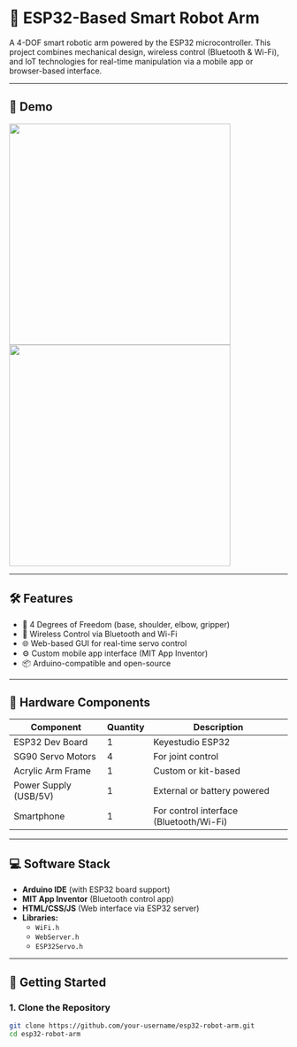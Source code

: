 # 🤖 ESP32-Based Smart Robot Arm

A 4-DOF smart robotic arm powered by the ESP32 microcontroller. This project combines mechanical design, wireless control (Bluetooth & Wi-Fi), and IoT technologies for real-time manipulation via a mobile app or browser-based interface.

---

## 📸 Demo

<img src="images/full_setup.jpg" width="400"/> <img src="images/mobile_control.png" width="400"/>

---

## 🛠 Features

- 🔧 4 Degrees of Freedom (base, shoulder, elbow, gripper)
- 📱 Wireless Control via Bluetooth and Wi-Fi
- 🌐 Web-based GUI for real-time servo control
- ⚙️ Custom mobile app interface (MIT App Inventor)
- 📦 Arduino-compatible and open-source

---

## 🧰 Hardware Components

| Component             | Quantity | Description                            |
|-----------------------|----------|----------------------------------------|
| ESP32 Dev Board       | 1        | Keyestudio ESP32                        |
| SG90 Servo Motors     | 4        | For joint control                      |
| Acrylic Arm Frame     | 1        | Custom or kit-based                     |
| Power Supply (USB/5V) | 1        | External or battery powered            |
| Smartphone            | 1        | For control interface (Bluetooth/Wi-Fi)|

---

## 💻 Software Stack

- **Arduino IDE** (with ESP32 board support)
- **MIT App Inventor** (Bluetooth control app)
- **HTML/CSS/JS** (Web interface via ESP32 server)
- **Libraries:**
  - `WiFi.h`
  - `WebServer.h`
  - `ESP32Servo.h`

---

## 🚀 Getting Started

### 1. Clone the Repository

```bash
git clone https://github.com/your-username/esp32-robot-arm.git
cd esp32-robot-arm
